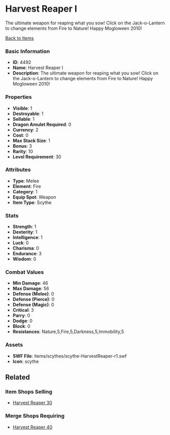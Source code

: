 # Harvest Reaper I

The ultimate weapon for reaping what you sow! Click on the Jack-o-Lantern to change elements from Fire to Nature! Happy Mogloween 2010!

[Back to Items](../items.md)

### Basic Information

- **ID**: 4492
- **Name**: Harvest Reaper I
- **Description**: The ultimate weapon for reaping what you sow! Click on the Jack-o-Lantern to change elements from Fire to Nature! Happy Mogloween 2010!

### Properties

- **Visible**: 1
- **Destroyable**: 1
- **Sellable**: 1
- **Dragon Amulet Required**: 0
- **Currency**: 2
- **Cost**: 0
- **Max Stack Size**: 1
- **Bonus**: 3
- **Rarity**: 10
- **Level Requirement**: 30

### Attributes

- **Type**: Melee
- **Element**: Fire
- **Category**: 1
- **Equip Spot**: Weapon
- **Item Type**: Scythe

### Stats

- **Strength**: 1
- **Dexterity**: 1
- **Intelligence**: 1
- **Luck**: 0
- **Charisma**: 0
- **Endurance**: 3
- **Wisdom**: 0

### Combat Values

- **Min Damage**: 46
- **Max Damage**: 56
- **Defense (Melee)**: 0
- **Defense (Pierce)**: 0
- **Defense (Magic)**: 0
- **Critical**: 3
- **Parry**: 0
- **Dodge**: 0
- **Block**: 0
- **Resistances**: Nature,5,Fire,5,Darkness,5,Immobility,5

### Assets

- **SWF File**: items/scythes/scythe-HarvestReaper-r1.swf
- **Icon**: scythe

## Related

### Item Shops Selling

- [Harvest Reaper 30](../item-shops/161-harvest-reaper-30.md)

### Merge Shops Requiring

- [Harvest Reaper 40](../merge-shops/76-harvest-reaper-40.md)

